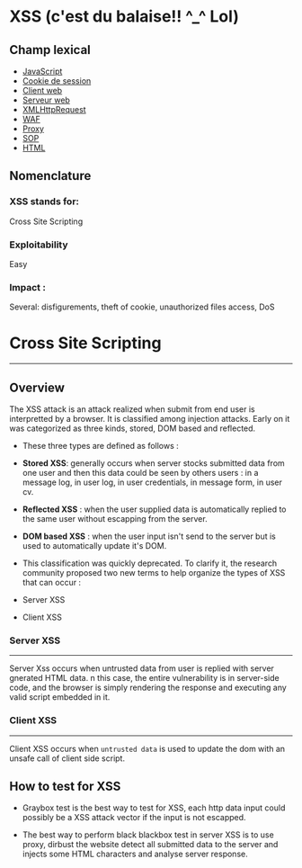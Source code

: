 # XSS (c'est du balaise!! ^_^ Lol)

## Champ lexical

* [JavaScript]()
* [Cookie de session]()
* [Client web]()
* [Serveur web]()
* [XMLHttpRequest]()
* [WAF]()
* [Proxy]()
* [SOP]()
* [HTML]()



## Nomenclature 
### XSS stands for:
Cross Site Scripting
### Exploitability
Easy 
### Impact : 
Several: disfigurements, theft of cookie, unauthorized files access, DoS 
# Cross Site Scripting 
-----
## Overview 
The XSS attack is an attack realized when submit from end user is interpretted by a browser.
It is classified among injection attacks.  Early on it was categorized as three kinds, stored, DOM based and reflected. 
* These three types are defined as follows :

 * __Stored XSS__: generally occurs when server stocks submitted data from one user and then this data could be seen by others users : in a message log, in user log, in user credentials, in message form, in user cv.

 * __Reflected XSS__ : when the user supplied data is automatically replied to the same user without escapping from the server. 

 * __DOM based XSS__ : when the user input isn't send to the server but is used to automatically update it's DOM.

* This classification was quickly deprecated. To clarify it, the research community proposed two new terms to help organize the types of XSS that can occur :

 * Server XSS
 * Client XSS

### Server XSS 
---
Server Xss occurs when untrusted data from user is replied with server gnerated HTML data. n this case, the entire vulnerability is in server-side code, and the browser is simply rendering the response and executing any valid script embedded in it.

### Client XSS
----
Client XSS occurs when `untrusted data` is used to update the dom with an unsafe call of client side script. 

## How to test for XSS 
* Graybox test is the best way to test for XSS, each http data input could possibly be a XSS attack vector if the input is not escapped. 

* The best way to perform black blackbox test in server XSS is to use proxy, dirbust the website detect all submitted data to the server and injects some HTML characters and analyse server response. 


 

